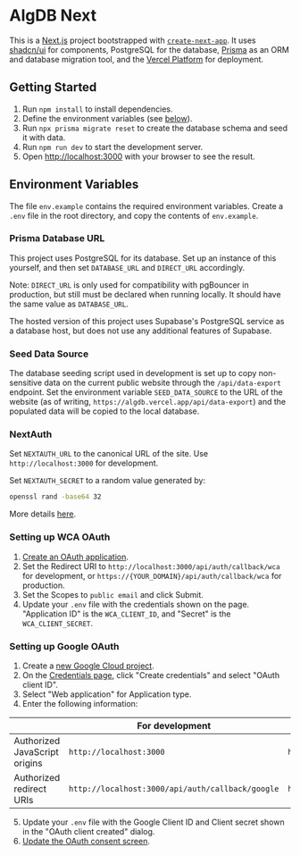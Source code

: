 # AlgDB Next

This is a [Next.js](https://nextjs.org/) project bootstrapped with [`create-next-app`](https://github.com/vercel/next.js/tree/canary/packages/create-next-app). It uses [shadcn/ui](https://ui.shadcn.com/) for components, PostgreSQL for the database, [Prisma](https://www.prisma.io/) as an ORM and database migration tool, and the [Vercel Platform](https://vercel.com/) for deployment.

## Getting Started

1. Run `npm install` to install dependencies.
1. Define the environment variables (see [below](#environment-variables)).
1. Run `npx prisma migrate reset` to create the database schema and seed it with data.
1. Run `npm run dev` to start the development server.
1. Open [http://localhost:3000](http://localhost:3000) with your browser to see the result.

## Environment Variables

The file `env.example` contains the required environment variables.
Create a `.env` file in the root directory, and copy the contents of `env.example`.

### Prisma Database URL

This project uses PostgreSQL for its database. Set up an instance of this yourself, and then set `DATABASE_URL` and `DIRECT_URL` accordingly.

Note: `DIRECT_URL` is only used for compatibility with pgBouncer in production, but still must be declared when running locally. It should have the same value as `DATABASE_URL`.

The hosted version of this project uses Supabase's PostgreSQL service as a database host, but does not use any additional features of Supabase.

### Seed Data Source

The database seeding script used in development is set up to copy non-sensitive data on the current public website through the `/api/data-export` endpoint. Set the environment variable `SEED_DATA_SOURCE` to the URL of the website (as of writing, `https://algdb.vercel.app/api/data-export`) and the populated data will be copied to the local database.

### NextAuth

Set `NEXTAUTH_URL` to the canonical URL of the site. Use `http://localhost:3000` for development.

Set `NEXTAUTH_SECRET` to a random value generated by:

```bash
openssl rand -base64 32
```

More details [here](https://next-auth.js.org/configuration/options#environment-variables).

### Setting up WCA OAuth

1. [Create an OAuth application](https://www.worldcubeassociation.org/oauth/applications/new).
2. Set the Redirect URI to `http://localhost:3000/api/auth/callback/wca` for development, or `https://{YOUR_DOMAIN}/api/auth/callback/wca` for production.
3. Set the Scopes to `public email` and click Submit.
4. Update your `.env` file with the credentials shown on the page. "Application ID" is the `WCA_CLIENT_ID`, and "Secret" is the `WCA_CLIENT_SECRET`.

### Setting up Google OAuth

1. Create a [new Google Cloud project](https://developers.google.com/workspace/guides/create-project).
2. On the [Credentials page](https://console.cloud.google.com/apis/credentials), click "Create credentials" and select "OAuth client ID".
3. Select "Web application" for Application type.
4. Enter the following information:

|                               | For development                                  | For production                                   |
| ----------------------------- | ------------------------------------------------ | ------------------------------------------------ |
| Authorized JavaScript origins | `http://localhost:3000`                          | `https://{YOUR_DOMAIN}`                          |
| Authorized redirect URIs      | `http://localhost:3000/api/auth/callback/google` | `https://{YOUR_DOMAIN}/api/auth/callback/google` |

5. Update your `.env` file with the Google Client ID and Client secret shown in the "OAuth client created" dialog.
6. [Update the OAuth consent screen](https://console.cloud.google.com/apis/credentials/consent).
